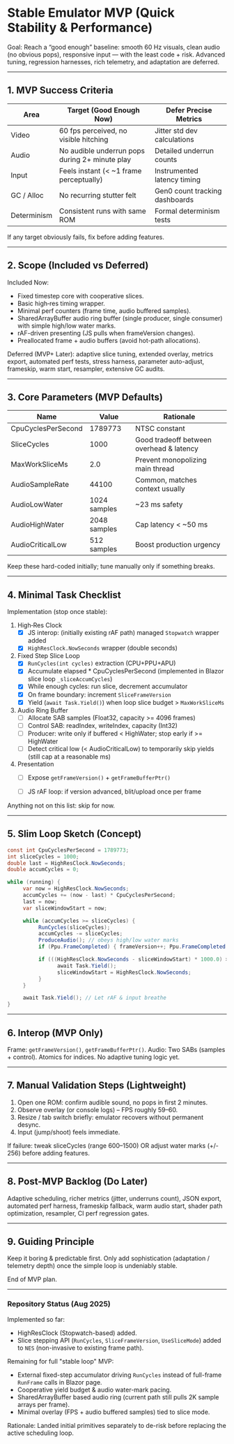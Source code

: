 # Stable Emulator MVP (Quick Stability & Performance)

Goal: Reach a “good enough” baseline: smooth 60 Hz visuals, clean audio (no obvious pops), responsive input — with the least code + risk. Advanced tuning, regression harnesses, rich telemetry, and adaptation are deferred.

---
## 1. MVP Success Criteria
| Area | Target (Good Enough Now) | Defer Precise Metrics |
|------|--------------------------|-----------------------|
| Video | 60 fps perceived, no visible hitching | Jitter std dev calculations |
| Audio | No audible underrun pops during 2+ minute play | Detailed underrun counts |
| Input | Feels instant (< ~1 frame perceptually) | Instrumented latency timing |
| GC / Alloc | No recurring stutter felt | Gen0 count tracking dashboards |
| Determinism | Consistent runs with same ROM | Formal determinism tests |

If any target obviously fails, fix before adding features.

---
## 2. Scope (Included vs Deferred)
Included Now:
- Fixed timestep core with cooperative slices.
- Basic high‑res timing wrapper.
- Minimal perf counters (frame time, audio buffered samples).
- SharedArrayBuffer audio ring buffer (single producer, single consumer) with simple high/low water marks.
- rAF-driven presenting (JS pulls when frameVersion changes).
- Preallocated frame + audio buffers (avoid hot-path allocations).

Deferred (MVP+ Later): adaptive slice tuning, extended overlay, metrics export, automated perf tests, stress harness, parameter auto-adjust, frameskip, warm start, resampler, extensive GC audits.

---
## 3. Core Parameters (MVP Defaults)
| Name | Value | Rationale |
|------|-------|-----------|
| CpuCyclesPerSecond | 1789773 | NTSC constant |
| SliceCycles | 1000 | Good tradeoff between overhead & latency |
| MaxWorkSliceMs | 2.0 | Prevent monopolizing main thread |
| AudioSampleRate | 44100 | Common, matches context usually |
| AudioLowWater | 1024 samples | ~23 ms safety |
| AudioHighWater | 2048 samples | Cap latency < ~50 ms |
| AudioCriticalLow | 512 samples | Boost production urgency |

Keep these hard-coded initially; tune manually only if something breaks.

---
## 4. Minimal Task Checklist
Implementation (stop once stable):
1. High‑Res Clock
    - [x] JS interop: (initially existing rAF path) managed `Stopwatch` wrapper added
    - [x] `HighResClock.NowSeconds` wrapper (double seconds)
2. Fixed Step Slice Loop
    - [x] `RunCycles(int cycles)` extraction (CPU+PPU+APU)
    - [x] Accumulate elapsed * CpuCyclesPerSecond (implemented in Blazor slice loop `_sliceAccumCycles`)
    - [x] While enough cycles: run slice, decrement accumulator
    - [x] On frame boundary: increment `SliceFrameVersion`
    - [x] Yield (`await Task.Yield()`) when loop slice budget > `MaxWorkSliceMs`
3. Audio Ring Buffer
    - [ ] Allocate SAB samples (Float32, capacity >= 4096 frames)
    - [ ] Control SAB: readIndex, writeIndex, capacity (Int32)
    - [ ] Producer: write only if buffered < HighWater; stop early if >= HighWater
    - [ ] Detect critical low (< AudioCriticalLow) to temporarily skip yields (still cap at a reasonable ms)
4. Presentation
    - [ ] Expose `getFrameVersion()` + `getFrameBufferPtr()`
    - [ ] JS rAF loop: if version advanced, blit/upload once per frame


Anything not on this list: skip for now.

---
## 5. Slim Loop Sketch (Concept)
```csharp
const int CpuCyclesPerSecond = 1789773;
int sliceCycles = 1000;
double last = HighResClock.NowSeconds;
double accumCycles = 0;

while (running) {
     var now = HighResClock.NowSeconds;
     accumCycles += (now - last) * CpuCyclesPerSecond;
     last = now;
     var sliceWindowStart = now;

     while (accumCycles >= sliceCycles) {
          RunCycles(sliceCycles);
          accumCycles -= sliceCycles;
          ProduceAudio(); // obeys high/low water marks
          if (Ppu.FrameCompleted) { frameVersion++; Ppu.FrameCompleted = false; }

          if (((HighResClock.NowSeconds - sliceWindowStart) * 1000.0) > MaxWorkSliceMs && !AudioCriticallyLow()) {
                await Task.Yield();
                sliceWindowStart = HighResClock.NowSeconds;
          }
     }

     await Task.Yield(); // Let rAF & input breathe
}
```

---
## 6. Interop (MVP Only)
Frame: `getFrameVersion()`, `getFrameBufferPtr()`.
Audio: Two SABs (samples + control). Atomics for indices.
No adaptive tuning logic yet.

---
## 7. Manual Validation Steps (Lightweight)
1. Open one ROM: confirm audible sound, no pops in first 2 minutes.
2. Observe overlay (or console logs) – FPS roughly 59–60.
3. Resize / tab switch briefly: emulator recovers without permanent desync.
4. Input (jump/shoot) feels immediate.

If failure: tweak sliceCycles (range 600–1500) OR adjust water marks (+/- 256) before adding features.

---
## 8. Post-MVP Backlog (Do Later)
Adaptive scheduling, richer metrics (jitter, underruns count), JSON export, automated perf harness, frameskip fallback, warm audio start, shader path optimization, resampler, CI perf regression gates.

---
## 9. Guiding Principle
Keep it boring & predictable first. Only add sophistication (adaptation / telemetry depth) once the simple loop is undeniably stable.

End of MVP plan.

---
### Repository Status (Aug 2025)
Implemented so far:
- HighResClock (Stopwatch-based) added.
- Slice stepping API (`RunCycles`, `SliceFrameVersion`, `UseSliceMode`) added to `NES` (non-invasive to existing frame path).

Remaining for full "stable loop" MVP:
- External fixed-step accumulator driving `RunCycles` instead of full-frame `RunFrame` calls in Blazor page.
- Cooperative yield budget & audio water-mark pacing.
- SharedArrayBuffer based audio ring (current path still pulls 2K sample arrays per frame).
- Minimal overlay (FPS + audio buffered samples) tied to slice mode.

Rationale: Landed initial primitives separately to de-risk before replacing the active scheduling loop.
